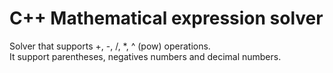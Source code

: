 # C++ Mathematical expression solver

Solver that supports +, -, /, \*, ^ (pow) operations.<br>
It support parentheses, negatives numbers and decimal numbers.
